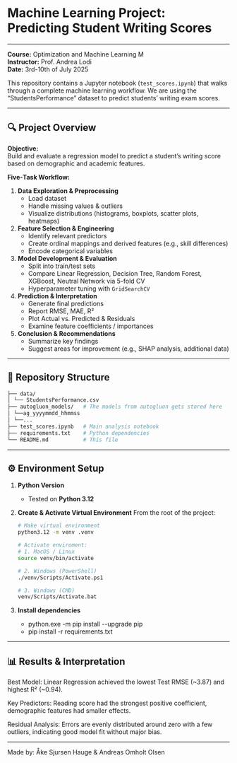 # Machine Learning Project: Predicting Student Writing Scores

---

**Course:** Optimization and Machine Learning M  
**Instructor:** Prof. Andrea Lodi  
**Date:** 3rd-10th of July 2025

This repository contains a Jupyter notebook (`test_scores.ipynb`) that walks through a complete machine learning workflow. We are using the “StudentsPerformance” dataset to predict students’ writing exam scores.

---

## 🔍 Project Overview

**Objective:**  
Build and evaluate a regression model to predict a student’s writing score based on demographic and academic features.

**Five‐Task Workflow:**

1. **Data Exploration & Preprocessing**
   - Load dataset
   - Handle missing values & outliers
   - Visualize distributions (histograms, boxplots, scatter plots, heatmaps)
2. **Feature Selection & Engineering**
   - Identify relevant predictors
   - Create ordinal mappings and derived features (e.g., skill differences)
   - Encode categorical variables
3. **Model Development & Evaluation**
   - Split into train/test sets
   - Compare Linear Regression, Decision Tree, Random Forest, XGBoost, Neutral Network via 5-fold CV
   - Hyperparameter tuning with `GridSearchCV`
4. **Prediction & Interpretation**
   - Generate final predictions
   - Report RMSE, MAE, R²
   - Plot Actual vs. Predicted & Residuals
   - Examine feature coefficients / importances
5. **Conclusion & Recommendations**
   - Summarize key findings
   - Suggest areas for improvement (e.g., SHAP analysis, additional data)

---

## 📂 Repository Structure

```bash
├── data/
│ └── StudentsPerformance.csv
├── autogluon_models/   # The models from autogluon gets stored here
│ └──ag_yyyymmdd_hhmmss
│ └──...
├── test_scores.ipynb   # Main analysis notebook
├── requirements.txt    # Python dependencies
└── README.md           # This file
```

---

## ⚙️ Environment Setup

1. **Python Version**

   - Tested on **Python 3.12**

2. **Create & Activate Virtual Environment**
   From the root of the project:

   ```bash
   # Make virtual environment
   python3.12 -m venv .venv

   # Activate enviroment:
   # 1. MacOS / Linux
   source venv/bin/activate

   # 2. Windows (PowerShell)
   ./venv/Scripts/Activate.ps1

   # 3. Windows (CMD)
   venv/Scripts/Activate.bat
   ```

3. **Install dependencies**
   - python.exe -m pip install --upgrade pip
   - pip install -r requirements.txt

---

## 📊 Results & Interpretation

Best Model: Linear Regression achieved the lowest Test RMSE (~3.87) and highest R² (~0.94).

Key Predictors: Reading score had the strongest positive coefficient, demographic features had smaller effects.

Residual Analysis: Errors are evenly distributed around zero with a few outliers, indicating good model fit without major bias.

---

Made by:
Åke Sjursen Hauge & Andreas Omholt Olsen
